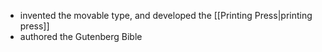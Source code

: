 - invented the movable type, and developed the [[Printing Press|printing press]]
- authored the Gutenberg Bible
